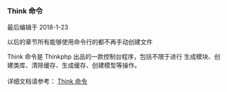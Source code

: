 <div class="container-fluid">
    <div class="card card-cascade my-5 hoverable">
        <div class="view gradient-card-header indigo">
            <h3 class="h3-responsive">Think 命令</h3>
            <p>最后编辑于 2018-1-23</p>
        </div>
        <div class="card info-color z-depth-2">
            <div class="card-body">
                <p class="white-text mb-0 text-center">
                    以后的章节所有能够使用命令行的都不再手动创建文件
                </p>
            </div>
        </div>
        <div class="card-body">
            <p class="card-text">
                <span class="h4-responsive">
                    Think 命令是 Thinkphp 出品的一款控制台程序，包括不限于进行
                    生成模块、创建类库、清除缓存、生成缓存、创建模型等操作。
                    <br><br>
                    详细文档请参考：
                    <a href="https://www.kancloud.cn/manual/thinkphp5_1/354138" rel="noopener noreferrer" target="_black">Think 命令</a>
                </span>
            </p>
        </div>
    </div>
</div>

